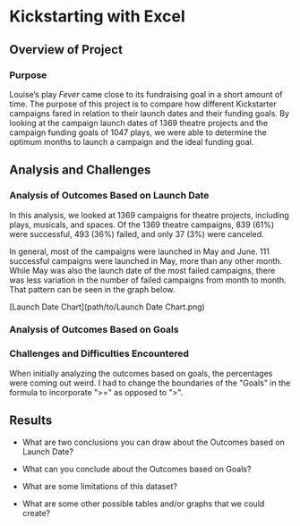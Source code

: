 # Kickstarting with Excel

## Overview of Project

### Purpose
Louise’s play <i>Fever</i> came close to its fundraising goal in a short amount of time. The purpose of this project is to compare how different Kickstarter campaigns fared in relation to their launch dates and their funding goals. By looking at the campaign launch dates of 1369 theatre projects and the campaign funding goals of 1047 plays, we were able to determine the optimum months to launch a campaign and the ideal funding goal.

## Analysis and Challenges

### Analysis of Outcomes Based on Launch Date
In this analysis, we looked at 1369 campaigns for theatre projects, including plays, musicals, and spaces. Of the 1369 theatre campaigns, 839 (61%) were successful, 493 (36%) failed, and only 37 (3%) were canceled.

In general, most of the campaigns were launched in May and June. 111 successful campaigns were launched in May, more than any other month. While May was also the launch date of the most failed campaigns, there was less variation in the number of failed campaigns from month to month. That pattern can be seen in the graph below.

[Launch Date Chart](path/to/Launch Date Chart.png)

### Analysis of Outcomes Based on Goals

### Challenges and Difficulties Encountered
When initially analyzing the outcomes based on goals, the percentages were coming out weird. I had to change the boundaries of the "Goals" in the formula to incorporate ">=" as opposed to ">".

## Results

- What are two conclusions you can draw about the Outcomes based on Launch Date?

- What can you conclude about the Outcomes based on Goals?

- What are some limitations of this dataset?

- What are some other possible tables and/or graphs that we could create?
